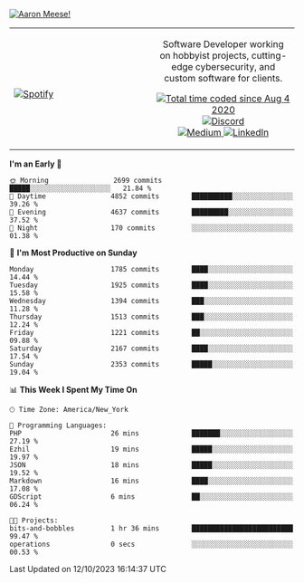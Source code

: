 [![Aaron Meese!](https://user-images.githubusercontent.com/17814535/88975338-a2aabf00-d27f-11ea-963f-8a19608716b4.png)](https://github.com/ajmeese7/readme-ascii "README ASCII")

<!-- Modified from project here: https://github.com/novatorem/novatorem -->
<table width="100%">
  <tr>
  <td width="50%">

&nbsp; <br> [![Spotify](https://ajmeese7.vercel.app/api/spotify)](https://open.spotify.com/user/ajmeese)

  </td>
  <td width="50%">
    <p align="center">
    Software Developer working on hobbyist projects, cutting-edge cybersecurity, and custom software for clients.
    </p>
    <p align="center">
      <a href="https://wakatime.com/@f726891d-3b02-46cd-9b60-e8c59f9e2b14">
        <img src="https://wakatime.com/badge/user/f726891d-3b02-46cd-9b60-e8c59f9e2b14.svg" alt="Total time coded since Aug 4 2020" title="WakaTime" />
      </a>
      <a href="http://link.aaronmeese.com/discord">
        <img src="https://img.shields.io/badge/discord-ajmeese7%234835-369?style=flat-square&logo=discord&logoColor=white&color=purple" alt="Discord" title="Discord">
      </a>
      <br />
      <a href="https://link.aaronmeese.com/medium">
        <img src="https://img.shields.io/badge/medium-ajmeese7-1DB954?style=flat-square&logo=medium&logoColor=white" alt="Medium" title="Medium">
      </a>
      <a href="https://link.aaronmeese.com/linkedin">
        <img src="https://img.shields.io/badge/linkedIn-aaronmeese-1DB954?style=flat-square&logo=linkedin&logoColor=white&color=blue" alt="LinkedIn" title="LinkedIn">
      </a>
    </p>
  </td>

</table>

[//]: <> (The `&nbsp;` is to have Aphelion take up more space)

<!--START_SECTION:waka-->
**I'm an Early 🐤** 

```text
🌞 Morning                2699 commits        █████░░░░░░░░░░░░░░░░░░░░   21.84 % 
🌆 Daytime                4852 commits        ██████████░░░░░░░░░░░░░░░   39.26 % 
🌃 Evening                4637 commits        █████████░░░░░░░░░░░░░░░░   37.52 % 
🌙 Night                  170 commits         ░░░░░░░░░░░░░░░░░░░░░░░░░   01.38 % 
```
📅 **I'm Most Productive on Sunday** 

```text
Monday                   1785 commits        ████░░░░░░░░░░░░░░░░░░░░░   14.44 % 
Tuesday                  1925 commits        ████░░░░░░░░░░░░░░░░░░░░░   15.58 % 
Wednesday                1394 commits        ███░░░░░░░░░░░░░░░░░░░░░░   11.28 % 
Thursday                 1513 commits        ███░░░░░░░░░░░░░░░░░░░░░░   12.24 % 
Friday                   1221 commits        ██░░░░░░░░░░░░░░░░░░░░░░░   09.88 % 
Saturday                 2167 commits        ████░░░░░░░░░░░░░░░░░░░░░   17.54 % 
Sunday                   2353 commits        █████░░░░░░░░░░░░░░░░░░░░   19.04 % 
```


📊 **This Week I Spent My Time On** 

```text
🕑︎ Time Zone: America/New_York

💬 Programming Languages: 
PHP                      26 mins             ███████░░░░░░░░░░░░░░░░░░   27.19 % 
Ezhil                    19 mins             █████░░░░░░░░░░░░░░░░░░░░   19.97 % 
JSON                     18 mins             █████░░░░░░░░░░░░░░░░░░░░   19.52 % 
Markdown                 16 mins             ████░░░░░░░░░░░░░░░░░░░░░   17.08 % 
GDScript                 6 mins              ██░░░░░░░░░░░░░░░░░░░░░░░   06.24 % 

🐱‍💻 Projects: 
bits-and-bobbles         1 hr 36 mins        █████████████████████████   99.47 % 
operations               0 secs              ░░░░░░░░░░░░░░░░░░░░░░░░░   00.53 % 
```


 Last Updated on 12/10/2023 16:14:37 UTC
<!--END_SECTION:waka-->
